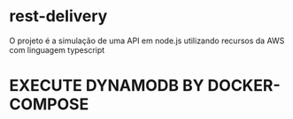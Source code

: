 # rest-delivery
O projeto é a simulação de uma API em node.js utilizando recursos da AWS com linguagem typescript



# EXECUTE DYNAMODB BY DOCKER-COMPOSE



